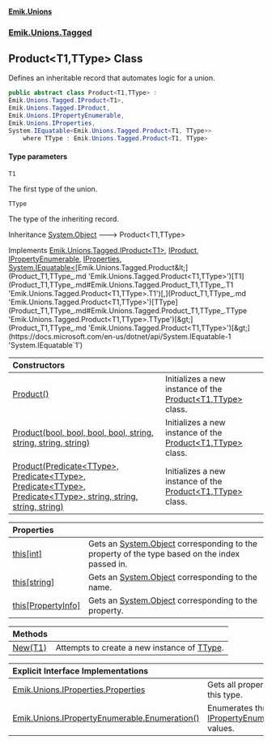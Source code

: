 #### [Emik.Unions](index.md 'index')
### [Emik.Unions.Tagged](Emik.Unions.Tagged.md 'Emik.Unions.Tagged')

## Product<T1,TType> Class

Defines an inheritable record that automates logic for a union.

```csharp
public abstract class Product<T1,TType> :
Emik.Unions.Tagged.IProduct<T1>,
Emik.Unions.Tagged.IProduct,
Emik.Unions.IPropertyEnumerable,
Emik.Unions.IProperties,
System.IEquatable<Emik.Unions.Tagged.Product<T1, TType>>
    where TType : Emik.Unions.Tagged.Product<T1, TType>
```
#### Type parameters

<a name='Emik.Unions.Tagged.Product_T1,TType_.T1'></a>

`T1`

The first type of the union.

<a name='Emik.Unions.Tagged.Product_T1,TType_.TType'></a>

`TType`

The type of the inheriting record.

Inheritance [System.Object](https://docs.microsoft.com/en-us/dotnet/api/System.Object 'System.Object') &#129106; Product<T1,TType>

Implements [Emik.Unions.Tagged.IProduct&lt;](IProduct_T1_.md 'Emik.Unions.Tagged.IProduct<T1>')[T1](Product_T1,TType_.md#Emik.Unions.Tagged.Product_T1,TType_.T1 'Emik.Unions.Tagged.Product<T1,TType>.T1')[&gt;](IProduct_T1_.md 'Emik.Unions.Tagged.IProduct<T1>'), [IProduct](IProduct.md 'Emik.Unions.Tagged.IProduct'), [IPropertyEnumerable](IPropertyEnumerable.md 'Emik.Unions.IPropertyEnumerable'), [IProperties](IProperties.md 'Emik.Unions.IProperties'), [System.IEquatable&lt;](https://docs.microsoft.com/en-us/dotnet/api/System.IEquatable-1 'System.IEquatable`1')[Emik.Unions.Tagged.Product&lt;](Product_T1,TType_.md 'Emik.Unions.Tagged.Product<T1,TType>')[T1](Product_T1,TType_.md#Emik.Unions.Tagged.Product_T1,TType_.T1 'Emik.Unions.Tagged.Product<T1,TType>.T1')[,](Product_T1,TType_.md 'Emik.Unions.Tagged.Product<T1,TType>')[TType](Product_T1,TType_.md#Emik.Unions.Tagged.Product_T1,TType_.TType 'Emik.Unions.Tagged.Product<T1,TType>.TType')[&gt;](Product_T1,TType_.md 'Emik.Unions.Tagged.Product<T1,TType>')[&gt;](https://docs.microsoft.com/en-us/dotnet/api/System.IEquatable-1 'System.IEquatable`1')

| Constructors | |
| :--- | :--- |
| [Product()](Product_T1,TType_..ctor().md 'Emik.Unions.Tagged.Product<T1,TType>.Product()') | Initializes a new instance of the [Product&lt;T1,TType&gt;](Product_T1,TType_.md 'Emik.Unions.Tagged.Product<T1,TType>') class. |
| [Product(bool, bool, bool, bool, string, string, string, string)](Product_T1,TType_..ctor(Boolean,Boolean,Boolean,Boolean,String,String,String,String).md 'Emik.Unions.Tagged.Product<T1,TType>.Product(bool, bool, bool, bool, string, string, string, string)') | Initializes a new instance of the [Product&lt;T1,TType&gt;](Product_T1,TType_.md 'Emik.Unions.Tagged.Product<T1,TType>') class. |
| [Product(Predicate&lt;TType&gt;, Predicate&lt;TType&gt;, Predicate&lt;TType&gt;, Predicate&lt;TType&gt;, string, string, string, string)](Product_T1,TType_..ctor(Predicate,Predicate,Predicate,Predicate,String,String,String,String).md 'Emik.Unions.Tagged.Product<T1,TType>.Product(System.Predicate<TType>, System.Predicate<TType>, System.Predicate<TType>, System.Predicate<TType>, string, string, string, string)') | Initializes a new instance of the [Product&lt;T1,TType&gt;](Product_T1,TType_.md 'Emik.Unions.Tagged.Product<T1,TType>') class. |

| Properties | |
| :--- | :--- |
| [this[int]](Product_T1,TType_.Item(Int32).md 'Emik.Unions.Tagged.Product<T1,TType>.this[int]') | Gets an [System.Object](https://docs.microsoft.com/en-us/dotnet/api/System.Object 'System.Object') corresponding to the property of the type based on the index passed in. |
| [this[string]](Product_T1,TType_.Item(String).md 'Emik.Unions.Tagged.Product<T1,TType>.this[string]') | Gets an [System.Object](https://docs.microsoft.com/en-us/dotnet/api/System.Object 'System.Object') corresponding to the name. |
| [this[PropertyInfo]](Product_T1,TType_.Item(PropertyInfo).md 'Emik.Unions.Tagged.Product<T1,TType>.this[System.Reflection.PropertyInfo]') | Gets an [System.Object](https://docs.microsoft.com/en-us/dotnet/api/System.Object 'System.Object') corresponding to the property. |

| Methods | |
| :--- | :--- |
| [New(T1)](Product_T1,TType_.New(T1).md 'Emik.Unions.Tagged.Product<T1,TType>.New(T1)') | Attempts to create a new instance of [TType](Product_T1,TType_.md#Emik.Unions.Tagged.Product_T1,TType_.TType 'Emik.Unions.Tagged.Product<T1,TType>.TType'). |

| Explicit Interface Implementations | |
| :--- | :--- |
| [Emik.Unions.IProperties.Properties](Product_T1,TType_.Emik.Unions.IProperties.Properties().md 'Emik.Unions.Tagged.Product<T1,TType>.Emik.Unions.IProperties.Properties') | Gets all properties of this type. |
| [Emik.Unions.IPropertyEnumerable.Enumeration()](Product_T1,TType_.Emik.Unions.IPropertyEnumerable.Enumeration().md 'Emik.Unions.Tagged.Product<T1,TType>.Emik.Unions.IPropertyEnumerable.Enumeration()') | Enumerates through a [IPropertyEnumerable](IPropertyEnumerable.md 'Emik.Unions.IPropertyEnumerable')'s values. |
